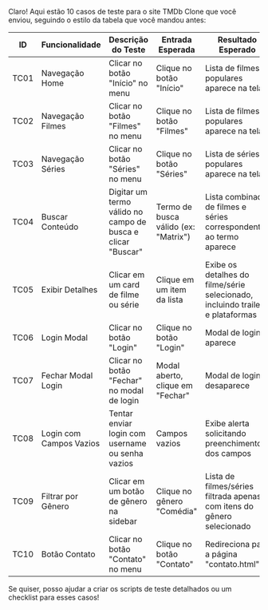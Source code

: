 Claro! Aqui estão 10 casos de teste para o site TMDb Clone que você enviou, seguindo o estilo da tabela que você mandou antes:

| **ID** | **Funcionalidade**      | **Descrição do Teste**                                      | **Entrada Esperada**                 | **Resultado Esperado**                                                        | **Status** |
| ------ | ----------------------- | ----------------------------------------------------------- | ------------------------------------ | ----------------------------------------------------------------------------- | ---------- |
| TC01   | Navegação Home          | Clicar no botão "Início" no menu                            | Clique no botão "Início"             | Lista de filmes populares aparece na tela                                     | ✅          |
| TC02   | Navegação Filmes        | Clicar no botão "Filmes" no menu                            | Clique no botão "Filmes"             | Lista de filmes populares aparece na tela                                     | ✅          |
| TC03   | Navegação Séries        | Clicar no botão "Séries" no menu                            | Clique no botão "Séries"             | Lista de séries populares aparece na tela                                     | ✅          |
| TC04   | Buscar Conteúdo         | Digitar um termo válido no campo de busca e clicar "Buscar" | Termo de busca válido (ex: "Matrix") | Lista combinada de filmes e séries correspondentes ao termo aparece           | ✅          |
| TC05   | Exibir Detalhes         | Clicar em um card de filme ou série                         | Clique em um item da lista           | Exibe os detalhes do filme/série selecionado, incluindo trailer e plataformas | ✅          |
| TC06   | Login Modal             | Clicar no botão "Login"                                     | Clique no botão "Login"              | Modal de login aparece                                                        | ✅          |
| TC07   | Fechar Modal Login      | Clicar no botão "Fechar" no modal de login                  | Modal aberto, clique em "Fechar"     | Modal de login desaparece                                                     | ✅          |
| TC08   | Login com Campos Vazios | Tentar enviar login com username ou senha vazios            | Campos vazios                        | Exibe alerta solicitando preenchimento dos campos                             | ✅          |
| TC09   | Filtrar por Gênero      | Clicar em um botão de gênero na sidebar                     | Clique no gênero "Comédia"           | Lista de filmes/séries filtrada apenas com itens do gênero selecionado        | ✅          |
| TC10   | Botão Contato           | Clicar no botão "Contato" no menu                           | Clique no botão "Contato"            | Redireciona para a página "contato.html"                                      | ✅          |

Se quiser, posso ajudar a criar os scripts de teste detalhados ou um checklist para esses casos!
